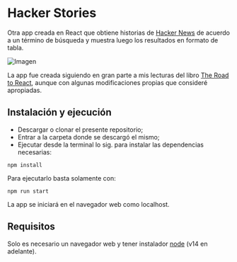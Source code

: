 # Hacker Stories

Otra app creada en React que obtiene historias de [Hacker News](https://news.ycombinator.com/) de acuerdo a un término de búsqueda y muestra luego los resultados en formato de tabla.

![Imagen](https://raw.githubusercontent.com/FedeHC/Hacker-Stories/master/shared/img/imagen-app.png)

La app fue creada siguiendo en gran parte a mis lecturas del libro [The Road to React](https://github.com/the-road-to-learn-react), aunque con algunas modificaciones propias que consideré apropiadas.

## Instalación y ejecución

* Descargar o clonar el presente repositorio;
* Entrar a la carpeta donde se descargó el mismo;
* Ejecutar desde la terminal lo sig. para instalar las dependencias necesarias:

```node
npm install
```

Para ejecutarlo basta solamente con:

```node
npm run start
```

La app se iniciará en el navegador web como localhost.

## Requisitos

Solo es necesario un navegador web y tener instalador [node](https://nodejs.org/en/) (v14 en adelante).